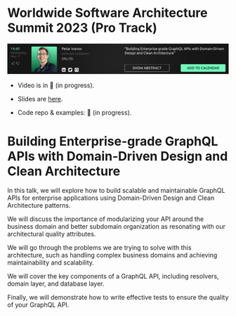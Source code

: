 # Worldwide Software Architecture Summit 2023 (Pro Track)

![](img-from-website.png)

- Video is in 🚧 (in progress).

- Slides are [here](https://docs.google.com/presentation/d/1qijaTCMng7twuslVKWsK7j120tU8KIlgcX-bLEt0P9c/edit).

- Code repo & examples: 🚧 (in progress).

# Building Enterprise-grade GraphQL APIs with Domain-Driven Design and Clean Architecture

In this talk, we will explore how to build scalable and maintainable GraphQL APIs for enterprise applications using Domain-Driven Design and Clean Architecture patterns.

We will discuss the importance of modularizing your API around the business domain and better subdomain organization as resonating with our architectural quality attributes.

We will go through the problems we are trying to solve with this architecture, such as handling complex business domains and achieving maintainability and scalability.

We will cover the key components of a GraphQL API, including resolvers, domain layer, and database layer.

Finally, we will demonstrate how to write effective tests to ensure the quality of your GraphQL API.
